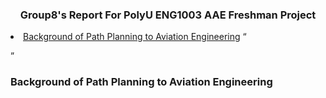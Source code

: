  <h3 align="center">Group8's Report For PolyU ENG1003 AAE Freshman Project </h3>
<li>
      <a href="#Background of Path Planning to Aviation Engineering">Background of Path Planning to Aviation Engineering</a>
 “
 
 
 
 
 
 
 
 
 
 
 
 
 
 
 
 
 
 
 
 
 
 
 
 
 
 
 
 
 
 
 
 
 
 
 
 
 
 
 
 
 
 
 
 
 
 
 
 
 
 
 ”
 
  <!-- Background of Path Planning to Aviation Engineering -->
  ### Background of Path Planning to Aviation Engineering
